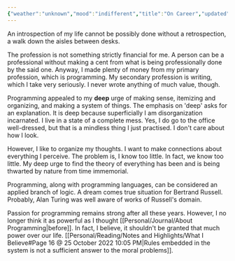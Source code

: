 ```yaml
---
{"weather":"unknown","mood":"indifferent","title":"On Career","updated":"2023-01-19T15:15:08+06:00","latitude":23.784735,"longitude":90.41618167,"altitude":-44.4,"dg-publish":true,"maturity":2,"tags":["life","work","programming"],"created":"2022-08-22T18:25:53+06:00","location":"Badda, Dhaka","permalink":"/personal/journal/the-supposed-last-year-of-my-life/on-career/","dgPassFrontmatter":true,"noteIcon":"1"}
---
```


An introspection of my life cannot be possibly done without a retrospection, a walk down the aisles between desks.

The profession is not something strictly financial for me. A person can be a professional without making a cent from what is being professionally done by the said one. Anyway, I made plenty of money from my primary profession, which is programming. My secondary profession is writing, which I take very seriously. I never wrote anything of much value, though.

Programming appealed to my **deep** urge of making sense, itemizing and organizing, and making a system of things. The emphasis on 'deep' asks for an explanation. It is deep because superficially I am disorganization incarnated. I live in a state of a complete mess. Yes, I do go to the office well-dressed, but that is a mindless thing I just practised. I don't care about how I look.

However, I like to organize my thoughts. I want to make connections about everything I perceive. The problem is, I know too little. In fact, we know too little. My deep urge to find the theory of everything has been and is being thwarted by nature from time immemorial.

Programming, along with programming languages, can be considered an applied branch of logic. A dream comes true situation for Bertrand Russell. Probably, Alan Turing was well aware of works of Russell's domain.

Passion for programming remains strong after all these years. However, I no longer think it as powerful as I thought [[Personal/Journal/About Programming\|before]]. In fact, I believe, it shouldn't be granted that much power over our life. [[Personal/Reading/Notes and Highlights/What I Believe#Page 16 @ 25 October 2022 10:05 PM\|Rules embedded in the system is not a sufficient answer to the moral problems]].